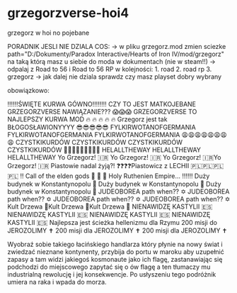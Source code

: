# grzegorzverse-hoi4
grzegorz w hoi no pojebane

PORADNIK JESLI NIE DZIALA COS:
-> w pliku grzegorz.mod zmien sciezke path="D:/Dokumenty/Paradox Interactive/Hearts of Iron IV/mod/grzegorz" na taką którą masz u siebie do moda w dokumentach (nie w steam!!)
-> odpalaj z Road to 56 i Road to 56 RP w kolejności: 1. road 2. road rp 3. grzegorz
-> jak dalej nie dziala sprawdz czy masz playset dobry wybrany

obowiązkowo:

‼️‼️‼️ŚWIĘTE KURWA GÓWNO‼️‼️‼️‼️ CZY TO JEST MATKOJEBANE GRZEGORZVERSE NAWIĄZANIE??? 😱😱😱 GRZEGORZVERSE TO NAJLEPSZY KURWA MOD 🔥 🔥 🔥 🔥 🔥 Grzegorz jest tak BŁOGOSŁAWIONYYYY 😎😎😎😎😎 FYLKIRWOTANOFGERMANIA FYLKIRWOTANOFGERMANIA FYLKIRWOTANOFGERMANIA 😩😩😩😩😩😩😩😩 CZYSTKIKURDÓW CZYSTKIKURDÓW CZYSTKIKURDÓW CZYSTKIKURDÓW 🤬😡🤬😡🤬🤬😡🤬😡 HELALLTHEWAY HELALLTHEWAY HELALLTHEWAY Yo Grzegorz! 🇮🇷 Yo Grzegorz! 🇮🇷 Yo Grzegorz! 🇮🇷Yo Grzegorz! 🇮🇷 Piastowie nadal żyją?! ❓❓❓❓Piastowicz z LECHII 🇵🇱🇵🇱🇵🇱🇵🇱 ‼️ Call of the elden gods 🧊 🧊 🧊 Holy Ruthenien Empire... ‼️‼️‼️ Duży budynek w Konstantynopolu 🏢 Duży budynek w Konstantynopolu 🏢 Duży budynek w Konstantynopolu 🏢 JUDEOBOREA path when?? ✡️ JUDEOBOREA path when?? ✡️ JUDEOBOREA path when?? ✡️ JUDEOBOREA path when?? ✡️ Kult Drzewa 🌳Kult Drzewa 🌳Kult Drzewa 🌳 NIENAWIDZĘ KASTYLII 🇪🇸 NIENAWIDZĘ KASTYLII 🇪🇸 NIENAWIDZĘ KASTYLII 🇪🇸 NIENAWIDZĘ KASTYLII 🇪🇸 Najlepsza jest ścieżka hellenizmu dla Rzymu 200 misji do JEROZOLIMY ✝️ 200 misji dla JEROZOLIMY ✝️ 200 misji dla JEROZOLIMY ✝️

Wyobraź sobie takiego łacińskiego handlarza który płynie na nowy świat i zwiedzać nieznane kontynenty, przybija do portu w maroku aby uzupełnić zapasy a tam widzi jakiegoś kosmonaute jako ich flagę, zastanawiając się podchodzi do miejscowego zapytać się o ów flagę a ten tłumaczy mu industrialną rewolucję i jej konsekwencje. Po usłyszeniu tego podróżnik umiera na raka i wpada do morza.
